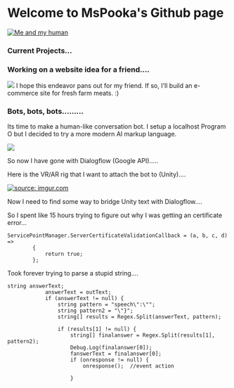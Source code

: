 # Welcome to MsPooka's Github page

<a href="Me and my human."><img src="http://www.lovethispic.com/uploaded_images/254892-Cute-Angry-Cat.jpg" title="Me and my human" /></a>

### Current Projects...


### Working on a website idea for a friend....

<img src="https://i.imgur.com/zclNU7cm.jpg" />
I hope this endeavor pans out for my friend.  If so, I'll build an e-commerce site for fresh farm meats. :)


### Bots, bots, bots.........
Its time to make a human-like conversation bot.  I setup a localhost Program O but I decided to try a more modern AI markup language.


<img src="https://i.imgur.com/p361k7o.png" />


So now I have gone with Dialogflow (Google API).....


Here is the VR/AR rig that I want to attach the bot to (Unity)....

<a href="https://imgur.com/B99MkS2"><img src="https://i.imgur.com/B99MkS2.png" title="source: imgur.com" /></a>


Now I need to find some way to bridge Unity text with Dialogflow....


So I spent like 15 hours trying to figure out why I was getting an certificate error...
```
ServicePointManager.ServerCertificateValidationCallback = (a, b, c, d) =>
		{
			return true;
		};
```


Took forever trying to parse a stupid string....
```
string answerText;
			answerText = outText;
			if (answerText != null) {
				string pattern = "speech\":\"";
				string pattern2 = "\"}";
				string[] results = Regex.Split(answerText, pattern);

				if (results[1] != null) {
					string[] finalanswer = Regex.Split(results[1], pattern2);
					Debug.Log(finalanswer[0]);
					fanswerText = finalanswer[0];
					if (onresponse != null) {
						onresponse();  //event action
					
					}
```



